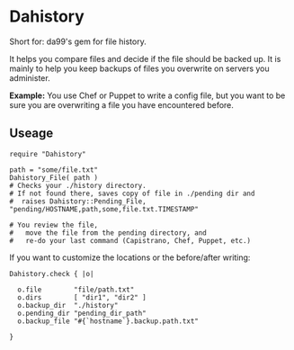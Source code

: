 
Dahistory
=========

Short for: da99's gem for file history.

It helps you compare files and decide if the file should be backed up.
It is mainly to help you keep backups of files you overwrite on servers you administer.

**Example:** You use Chef or Puppet to write a config file, but you want to be sure you
are overwriting a file you have encountered before.

Useage
------

    require "Dahistory"

    path = "some/file.txt"
    Dahistory_File( path )
    # Checks your ./history directory.
    # If not found there, saves copy of file in ./pending dir and
    #  raises Dahistory::Pending_File, "pending/HOSTNAME,path,some,file.txt.TIMESTAMP"

    # You review the file,
    #   move the file from the pending directory, and 
    #   re-do your last command (Capistrano, Chef, Puppet, etc.)

If you want to customize the locations or the before/after writing:

    Dahistory.check { |o|
    
      o.file        "file/path.txt"
      o.dirs        [ "dir1", "dir2" ]
      o.backup_dir  "./history"
      o.pending_dir "pending_dir_path"
      o.backup_file "#{`hostname`}.backup.path.txt"
      
    }

